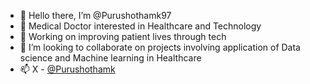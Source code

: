 - 👋 Hello there, I’m @Purushothamk97
- 👀 Medical Doctor interested in Healthcare and Technology 
- 🌱 Working on improving patient lives through tech
- 💞️ I’m looking to collaborate on projects involving application of Data science and Machine learning in Healthcare 
- 📫 X - [@Purushothamk](https://twitter.com/Purushothamk97?t=kXsD7Int4J4CinWSwl5m8g&s=09)

<!---
Purushothamk97/Purushothamk97 is a ✨ special ✨ repository because its `README.md` (this file) appears on your GitHub profile.
You can click the Preview link to take a look at your changes.
--->
